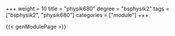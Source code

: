 +++
weight = 10
title = "physik680"
degree = "bsphysik2"
tags = ["bsphysik2", "physik680"]
categories = ["module"]
+++

{{< genModulePage >}}
